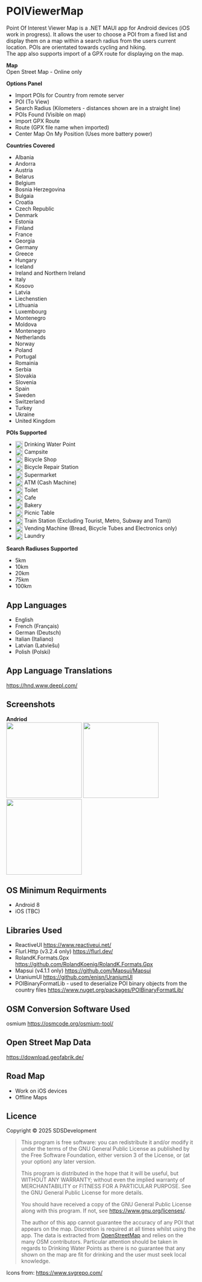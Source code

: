 # POIViewerMap  
Point Of Interest Viewer Map is a .NET MAUI app for Android devices (iOS work in progress). It allows the user to choose a POI from a fixed list and display them on a map within a search radius from the users current location. 
POIs are orientated towards cycling and hiking.  
The app also supports import of a GPX route for displaying on the map.  

**Map**  
Open Street Map - Online only  

**Options Panel**  
* Import POIs for Country from remote server
* POI (To View)
* Search Radius (Kilometers - distances shown are in a straight line)
* POIs Found (Visible on map)
* Import GPX Route
* Route (GPX file name when imported)
* Center Map On My Position (Uses more battery power)

 **Countries Covered**
* Albania
* Andorra
* Austria
* Belarus
* Belgium
* Bosnia Herzegovina
* Bulgaia  
* Croatia
* Czech Republic
* Denmark
* Estonia
* Finland
* France
* Georgia
* Germany
* Greece 
* Hungary  
* Iceland
* Ireland and Northern Ireland  
* Italy
* Kosovo
* Latvia
* Liechenstien
* Lithuania  
* Luxembourg  
* Montenegro
* Moldova
* Montenegro
* Netherlands
* Norway
* Poland
* Portugal
* Romainia  
* Serbia
* Slovakia
* Slovenia
* Spain
* Sweden
* Switzerland
* Turkey
* Ukraine
* United Kingdom

**POIs Supported**   
* <img src="Resources/Images/waterlightblue.svg" align="center" width="20" height="20"/> Drinking Water Point  
* <img src="Resources/Images/camping.svg" align="center" width="20"/> Campsite  
* <img src="Resources/Images/bicycle.svg" align="center" width="20"/> Bicycle Shop  
* <img src="Resources/Images/spanner.svg" align="center" width="20"/> Bicycle Repair Station  
* <img src="Resources/Images/shopping-basket.svg" align="center" width="20"/> Supermarket  
* <img src="Resources/Images/atm.svg" align="center" width="20"/> ATM (Cash Machine)  
* <img src="Resources/Images/toilet.svg" align="center" width="20"/> Toilet  
* <img src="Resources/Images/coffee-cup.svg" align="center" width="20"/> Cafe  
* <img src="Resources/Images/cupcake.svg" align="center" width="20"/> Bakery  
* <img src="Resources/Images/picnic-table.svg" align="center" width="20"/> Picnic Table  
* <img src="Resources/Images/train.svg" align="center" width="20"/> Train Station (Excluding Tourist, Metro, Subway and Tram))  
* <img src="Resources/Images/vending-machine.svg" align="center" width="20"/> Vending Machine (Bread, Bicycle Tubes and Electronics only)
* <img src="Resources/Images/laundry.svg" align="center" width="20"/> Laundry  

**Search Radiuses Supported**  
* 5km  
* 10km  
* 20km  
* 75km  
* 100km  
## App Languages 
* English
* French (Français)
* German (Deutsch)
* Italian (Italiano)
* Latvian (Latviešu)  
* Polish (Polski) 

## App Language Translations
https://hnd.www.deepl.com/  

## Screenshots  
**Andriod**  
<img src="Screenshots/Android/OptionsPanel.jpg" width="200" />  <img src="Screenshots/Android/DrinkingWaterPoint.jpg" width="200" />  <img src="Screenshots/Android/BakeryWithOptionsPanel.jpg" width="200" />  

## OS Minimum Requirments  
* Android 8
* iOS (TBC)
## Libraries Used  
* ReactiveUI https://www.reactiveui.net/  
* Flurl.Http (v3.2.4 only)  https://flurl.dev/   
* RolandK.Formats.Gpx https://github.com/RolandKoenig/RolandK.Formats.Gpx  
* Mapsui (v4.1.1 only) https://github.com/Mapsui/Mapsui
* UraniumUI https://github.com/enisn/UraniumUI
* POIBinaryFormatLib - used to deserialize POI binary objects from the country files https://www.nuget.org/packages/POIBinaryFormatLib/
## OSM Conversion Software Used
osmium https://osmcode.org/osmium-tool/
## Open Street Map Data
https://download.geofabrik.de/
## Road Map  
* Work on iOS devices
* Offline Maps

## Licence
Copyright © 2025 SDSDevelopment

> This program is free software: you can redistribute it and/or modify
> it under the terms of the GNU General Public License as published by
> the Free Software Foundation, either version 3 of the License, or
> (at your option) any later version.
> 
> This program is distributed in the hope that it will be useful,
> but WITHOUT ANY WARRANTY; without even the implied warranty of
> MERCHANTABILITY or FITNESS FOR A PARTICULAR PURPOSE.  See the
> GNU General Public License for more details.
> 
> You should have received a copy of the GNU General Public License
> along with this program.  If not, see <https://www.gnu.org/licenses/>.
> 
> The author of this app cannot guarantee the accuracy of any POI that appears on the map. Discretion is required at all times whilst using the app.
 The data is extracted from [OpenStreetMap](https://www.openstreetmap.org) and relies on the many OSM contributors. Particular attention should be taken in regards to Drinking Water Points as there is no guarantee that any shown on the map are fit for drinking and the user must seek local knowledge.

Icons from: https://www.svgrepo.com/
